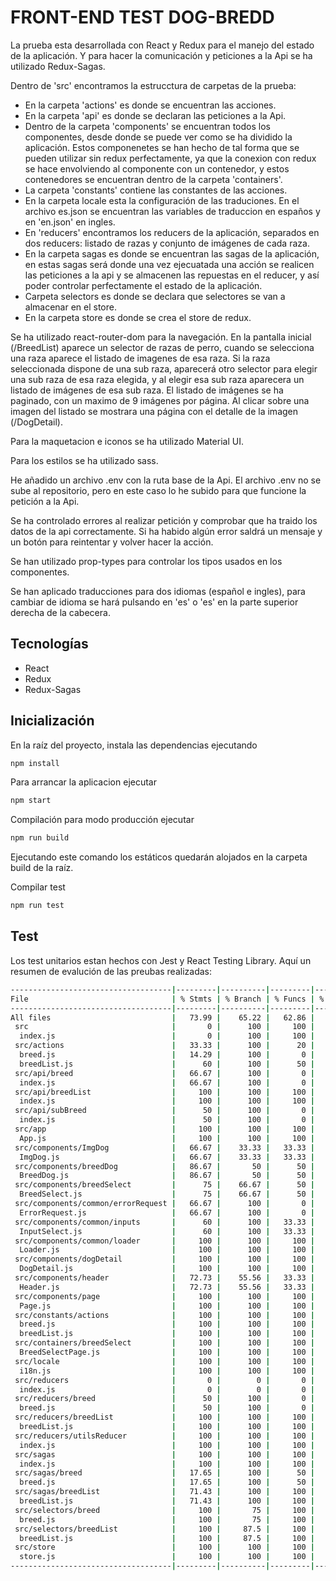 # FRONT-END TEST DOG-BREDD

La prueba esta desarrollada con React y Redux para el manejo del estado de la aplicación. Y para hacer la comunicación y peticiones a la Api se ha utilizado Redux-Sagas.

Dentro de 'src' encontramos la estrucctura de carpetas de la prueba:
* En la carpeta 'actions' es donde se encuentran las acciones.
* En la carpeta 'api' es donde se declaran las peticiones a la Api.
* Dentro de la carpeta 'components' se encuentran todos los componentes, desde donde se puede ver como se ha dividido la aplicación. Estos componenetes se han hecho de tal forma que se pueden utilizar sin redux perfectamente, ya que la conexion con redux se hace envolviendo al componente con un contenedor, y estos contenedores se encuentran dentro de la carpeta 'containers'.
* La carpeta 'constants' contiene las constantes de las acciones.
* En la carpeta locale esta la configuración de las traduciones. En el archivo es.json se encuentran las variables de traduccion en españos y en 'en.json' en ingles.
* En 'reducers' encontramos los reducers de la aplicación, separados en dos reducers: listado de razas y conjunto de imágenes de cada raza.
* En la carpeta sagas es donde se encuentran las sagas de la aplicación, en estas sagas será donde una vez ejecuatada una acción se realicen las peticiones a la api y se almacenen las repuestas en el reducer, y así poder controlar perfectamente el estado de la aplicación.
* Carpeta selectors es donde se declara que selectores se van a almacenar en el store.
* En la carpeta store es donde se crea el store de redux.

Se ha utilizado react-router-dom para la navegación.
En la pantalla inicial (/BreedList) aparece un selector de razas de perro, cuando se selecciona una raza aparece el listado de imagenes de esa raza. Si la raza seleccionada dispone de una sub raza, aparecerá otro selector para elegir una sub raza de esa raza elegida, y al elegir esa sub raza aparecera un listado de imágenes de esa sub raza.
El listado de imágenes se ha paginado, con un maximo de 9 imágenes por página.
Al clicar sobre una imagen del listado se mostrara una página con el detalle de la imagen (/DogDetail).

Para la maquetacion e iconos se ha utilizado Material UI.

Para los estilos se ha utilizado sass.

He añadido un archivo .env con la ruta base de la Api. El archivo .env no se sube al repositorio, pero en este caso lo he subido para que funcione la petición a la Api.

Se ha controlado errores al realizar petición y comprobar que ha traido los datos de la api correctamente. Si ha habido algún error saldrá un mensaje y un botón para reintentar y volver hacer la acción.

Se han utilizado prop-types para controlar los tipos usados en los componentes.

Se han aplicado traducciones para dos idiomas (español e ingles), para cambiar de idioma se hará pulsando en 'es' o 'es' en la parte superior derecha de la cabecera.


## Tecnologías
* React
* Redux
* Redux-Sagas

## Inicialización

En la raíz del proyecto, instala las dependencias ejecutando
```bash
npm install
```

Para arrancar la aplicacion ejecutar
```bash
npm start
```

Compilación para modo producción ejecutar
```bash
npm run build
```
Ejecutando este comando los estáticos quedarán alojados en la carpeta build de la raíz.

Compilar test
```bash
npm run test
```

## Test
Los test unitarios estan hechos con Jest y React Testing Library. 
Aquí un resumen de evalución de las preubas realizadas:
```bash
------------------------------------|---------|----------|---------|---------|-------------------
File                                | % Stmts | % Branch | % Funcs | % Lines | Uncovered Line #s 
------------------------------------|---------|----------|---------|---------|-------------------
All files                           |   73.99 |    65.22 |   62.86 |   71.43 |                   
 src                                |       0 |      100 |     100 |       0 |                   
  index.js                          |       0 |      100 |     100 |       0 | 8-10              
 src/actions                        |   33.33 |      100 |      20 |   33.33 |                   
  breed.js                          |   14.29 |      100 |       0 |   14.29 | 4-43              
  breedList.js                      |      60 |      100 |      50 |      60 | 10,28             
 src/api/breed                      |   66.67 |      100 |       0 |   66.67 |                   
  index.js                          |   66.67 |      100 |       0 |   66.67 | 6                 
 src/api/breedList                  |     100 |      100 |     100 |     100 |                   
  index.js                          |     100 |      100 |     100 |     100 |                   
 src/api/subBreed                   |      50 |      100 |       0 |      50 |                   
  index.js                          |      50 |      100 |       0 |      50 | 6-9               
 src/app                            |     100 |      100 |     100 |     100 | 
  App.js                            |     100 |      100 |     100 |     100 | 
 src/components/ImgDog              |   66.67 |    33.33 |   33.33 |   72.73 | 
  ImgDog.js                         |   66.67 |    33.33 |   33.33 |   72.73 | 13-15
 src/components/breedDog            |   86.67 |       50 |      50 |   86.67 | 
  BreedDog.js                       |   86.67 |       50 |      50 |   86.67 | 26,51
 src/components/breedSelect         |      75 |    66.67 |      50 |      75 | 
  BreedSelect.js                    |      75 |    66.67 |      50 |      75 | 35-36,40
 src/components/common/errorRequest |   66.67 |      100 |       0 |   66.67 | 
  ErrorRequest.js                   |   66.67 |      100 |       0 |   66.67 | 14
 src/components/common/inputs       |      60 |      100 |   33.33 |      60 | 
  InputSelect.js                    |      60 |      100 |   33.33 |      60 | 11-15
 src/components/common/loader       |     100 |      100 |     100 |     100 | 
  Loader.js                         |     100 |      100 |     100 |     100 | 
 src/components/dogDetail           |     100 |      100 |     100 |     100 | 
  DogDetail.js                      |     100 |      100 |     100 |     100 | 
 src/components/header              |   72.73 |    55.56 |   33.33 |   72.73 | 
  Header.js                         |   72.73 |    55.56 |   33.33 |   72.73 | 16-17,29
 src/components/page                |     100 |      100 |     100 |     100 | 
  Page.js                           |     100 |      100 |     100 |     100 | 
 src/constants/actions              |     100 |      100 |     100 |     100 | 
  breed.js                          |     100 |      100 |     100 |     100 | 
  breedList.js                      |     100 |      100 |     100 |     100 | 
 src/containers/breedSelect         |     100 |      100 |     100 |     100 | 
  BreedSelectPage.js                |     100 |      100 |     100 |     100 | 
 src/locale                         |     100 |      100 |     100 |     100 | 
  i18n.js                           |     100 |      100 |     100 |     100 | 
 src/reducers                       |       0 |        0 |       0 |       0 | 
  index.js                          |       0 |        0 |       0 |       0 | 
 src/reducers/breed                 |      50 |      100 |       0 |      50 | 
  breed.js                          |      50 |      100 |       0 |      50 | 20
 src/reducers/breedList             |     100 |      100 |     100 |     100 | 
  breedList.js                      |     100 |      100 |     100 |     100 | 
 src/reducers/utilsReducer          |     100 |      100 |     100 |     100 | 
  index.js                          |     100 |      100 |     100 |     100 | 
 src/sagas                          |     100 |      100 |     100 |     100 | 
  index.js                          |     100 |      100 |     100 |     100 | 
 src/sagas/breed                    |   17.65 |      100 |      50 |   17.65 | 
  breed.js                          |   17.65 |      100 |      50 |   17.65 | 22-41
 src/sagas/breedList                |   71.43 |      100 |     100 |   71.43 | 
  breedList.js                      |   71.43 |      100 |     100 |   71.43 | 18-20
 src/selectors/breed                |     100 |       75 |     100 |     100 | 
  breed.js                          |     100 |       75 |     100 |     100 | 3,6
 src/selectors/breedList            |     100 |     87.5 |     100 |     100 |
  breedList.js                      |     100 |     87.5 |     100 |     100 | 3
 src/store                          |     100 |      100 |     100 |     100 |
  store.js                          |     100 |      100 |     100 |     100 |
------------------------------------|---------|----------|---------|---------|-------------------
```
